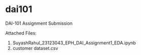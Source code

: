 # dai101
DAI-101 Assignment Submission

Attached Files:
1. SuyashRahul_23123043_EPH_DAI_Assignment1_EDA.ipynb
2. customer dataset.csv
